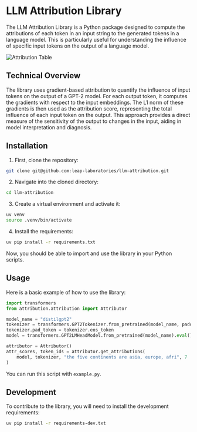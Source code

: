 # LLM Attribution Library
The LLM Attribution Library is a Python package designed to compute the attributions of each token in an input string to the generated tokens in a language model. This is particularly useful for understanding the influence of specific input tokens on the output of a language model.

![Attribution Table](imgs/table.png)


## Technical Overview
The library uses gradient-based attribution to quantify the influence of input tokens on the output of a GPT-2 model. For each output token, it computes the gradients with respect to the input embeddings. The L1 norm of these gradients is then used as the attribution score, representing the total influence of each input token on the output. This approach provides a direct measure of the sensitivity of the output to changes in the input, aiding in model interpretation and diagnosis.

## Installation
1. First, clone the repository:
```bash
git clone git@github.com:leap-laboratories/llm-attribution.git
```
2. Navigate into the cloned directory:
```bash
cd llm-attribution
```
3. Create a virtual environment and activate it:
```bash
uv venv
source .venv/bin/activate
```
4. Install the requirements:
```bash
uv pip install -r requirements.txt
```

Now, you should be able to import and use the library in your Python scripts.



## Usage
Here is a basic example of how to use the library:
```python
import transformers
from attribution.attribution import Attributor

model_name = "distilgpt2"
tokenizer = transformers.GPT2Tokenizer.from_pretrained(model_name, padding_side="left")
tokenizer.pad_token = tokenizer.eos_token
model = transformers.GPT2LMHeadModel.from_pretrained(model_name).eval()

attributor = Attributor()
attr_scores, token_ids = attributor.get_attributions(
    model, tokenizer, "the five continents are asia, europe, afri", 7
)
```

You can run this script with `example.py`.

## Development

To contribute to the library, you will need to install the development requirements:
```bash
uv pip install -r requirements-dev.txt
```
